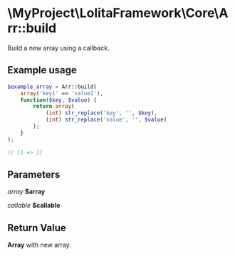 \MyProject\LolitaFramework\Core\Arr::build
===

Build a new array using a callback.

Example usage
---
```php
$example_array = Arr::build(
    array('key1' => 'value1'),
    function($key, $value) {
        return array(
            (int) str_replace('key', '', $key),
            (int) str_replace('value', '', $value)
        );
    }
);

// [1 => 1]
```

Parameters
---
_array_ **$array**

_callable_ **$callable**

Return Value
---
**Array** with new array.
